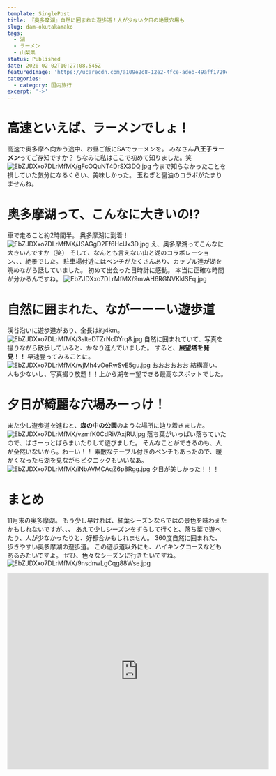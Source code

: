 ```yaml
---
template: SinglePost
title: 『奥多摩湖』自然に囲まれた遊歩道！人が少ない夕日の絶景穴場も
slug: dam-okutakamako
tags:
  - 湖
  - ラーメン
  - 山梨県
status: Published
date: 2020-02-02T10:27:08.545Z
featuredImage: 'https://ucarecdn.com/a109e2c8-12e2-4fce-adeb-49aff1729e2f/'
categories:
  - category: 国内旅行
excerpt: '->'
---
```

# 高速といえば、ラーメンでしょ！
高速で奥多摩へ向かう途中、お昼ご飯にSAでラーメンを。
みなさん**八王子ラーメン**ってご存知ですか？
ちなみに私はここで初めて知りました。笑
![EbZJDXxo7DLrMfMX/gFcOQuNT4DrSX3DQ.jpg](https://firebasestorage.googleapis.com/v0/b/type-c1c71.appspot.com/o/EbZJDXxo7DLrMfMX%2FgFcOQuNT4DrSX3DQ.jpg?alt=media&token=4344f573-4f67-40b5-bd06-1dfd58cd7518)
今まで知らなかったことを損していた気分になるくらい、美味しかった。
玉ねぎと醤油のコラボがたまりませんね。
# 奥多摩湖って、こんなに大きいの⁉︎
車で走ること約2時間半。
奥多摩湖に到着！
![EbZJDXxo7DLrMfMX/JSAGgD2Ff6HcUx3D.jpg](https://firebasestorage.googleapis.com/v0/b/type-c1c71.appspot.com/o/EbZJDXxo7DLrMfMX%2FJSAGgD2Ff6HcUx3D.jpg?alt=media&token=0ffd5ce7-c554-49f4-9e5b-5c8db590168a)
え、奥多摩湖ってこんなに大きいんですか（笑）
そして、なんとも言えない山と湖のコラボレーション、、、絶景でした。
駐車場付近にはベンチがたくさんあり、カップル達が湖を眺めながら話していました。
初めて出会った日時計に感動。
本当に正確な時間が分かるんですね。
![EbZJDXxo7DLrMfMX/9mvAH6RGNVKklSEq.jpg](https://firebasestorage.googleapis.com/v0/b/type-c1c71.appspot.com/o/EbZJDXxo7DLrMfMX%2F9mvAH6RGNVKklSEq.jpg?alt=media&token=5b66d871-5c12-4596-a726-91c9a11b3a7d)
# 自然に囲まれた、ながーーーい遊歩道
渓谷沿いに遊歩道があり、全長は約4km。
![EbZJDXxo7DLrMfMX/3slteDTZrNcDYrq8.jpg](https://firebasestorage.googleapis.com/v0/b/type-c1c71.appspot.com/o/EbZJDXxo7DLrMfMX%2F3slteDTZrNcDYrq8.jpg?alt=media&token=e6d3f12e-f16d-4f71-81c3-536ab587ed6f)
自然に囲まれていて、写真を撮りながら散歩していると、かなり進んでいました。
すると、**展望塔を発見！！**
早速登ってみることに。
![EbZJDXxo7DLrMfMX/wjMh4vOeRwSvE5gu.jpg](https://firebasestorage.googleapis.com/v0/b/type-c1c71.appspot.com/o/EbZJDXxo7DLrMfMX%2FwjMh4vOeRwSvE5gu.jpg?alt=media&token=aef9c3f5-52d7-4933-a715-b7823542ee21)
おおおおおお
結構高い。
人も少ないし、写真撮り放題！！上から湖を一望できる最高なスポットでした。
# 夕日が綺麗な穴場みーっけ！
また少し遊歩道を進むと、**森の中の公園**のような場所に辿り着きました。
![EbZJDXxo7DLrMfMX/vzmfK0CdRiVAxjRU.jpg](https://firebasestorage.googleapis.com/v0/b/type-c1c71.appspot.com/o/EbZJDXxo7DLrMfMX%2FvzmfK0CdRiVAxjRU.jpg?alt=media&token=2ea84538-4876-4b26-8a8a-282642b788a6)
落ち葉がいっぱい落ちていたので、ぱさーっとばらまいたりして遊びました。
そんなことができるのも、人が全然いないから。わーい！！
素敵なテーブル付きのベンチもあったので、暖かくなったら湖を見ながらピクニックもいいなあ。
![EbZJDXxo7DLrMfMX/iNbAVMCAqZ6p8Rgg.jpg](https://firebasestorage.googleapis.com/v0/b/type-c1c71.appspot.com/o/EbZJDXxo7DLrMfMX%2FiNbAVMCAqZ6p8Rgg.jpg?alt=media&token=f4bb9890-c7db-487b-a6ab-fae199add5d0)
夕日が美しかった！！！
# まとめ
11月末の奥多摩湖。
もう少し早ければ、紅葉シーズンならではの景色を味わえたかもしれないですが、、、
あえて少しシーズンをずらして行くと、落ち葉で遊べたり、人が少なかったりと、好都合かもしれません。
360度自然に囲まれた、歩きやすい奥多摩湖の遊歩道。
この遊歩道以外にも、ハイキングコースなどもあるみたいですよ。
ぜひ、色々なシーズンに行きたいですね。
![EbZJDXxo7DLrMfMX/9nsdnwLgCqg88Wse.jpg](https://firebasestorage.googleapis.com/v0/b/type-c1c71.appspot.com/o/EbZJDXxo7DLrMfMX%2F9nsdnwLgCqg88Wse.jpg?alt=media&token=4b7b2d14-0b7a-4071-a987-7eca7fe6fa54)

<iframe src="https://www.google.com/maps/embed?pb=!1m18!1m12!1m3!1d51790.73663301766!2d138.97667803745472!3d35.777315909091314!2m3!1f0!2f0!3f0!3m2!1i1024!2i768!4f13.1!3m3!1m2!1s0x6019483738cc244b%3A0x425a0a22ec47397!2z5aWl5aSa5pGp5rmW!5e0!3m2!1sja!2sjp!4v1580646208638!5m2!1sja!2sjp" width="600" height="450" frameborder="0" style="border:0;" allowfullscreen=""></iframe>
